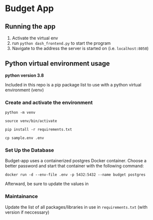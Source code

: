 # Budget App

## Running the app

1. Activate the virtual env
1. run `python dash_frontend.py` to start the program
1. Navigate to the address the server is started on (i.e. `localhost:8050`)

## Python virtual environment usage

**python version 3.8**

Included in this repo is a pip package list to use with a python virtual environment (venv)

### Create and activate the environment

`python -m venv`

`source venv/bin/activate`

`pip install -r requirements.txt`

`cp sample.env .env`

### Set Up the Database

Budget-app uses a containerized postgres Docker container. Choose a better
password and start that container with the following command:

```
docker run -d --env-file .env -p 5432:5432 --name budget postgres
```

Afterward, be sure to update the values in

### Maintainance

Update the list of all packages/libraries in use in `requirements.txt` (with version if neccessary)
